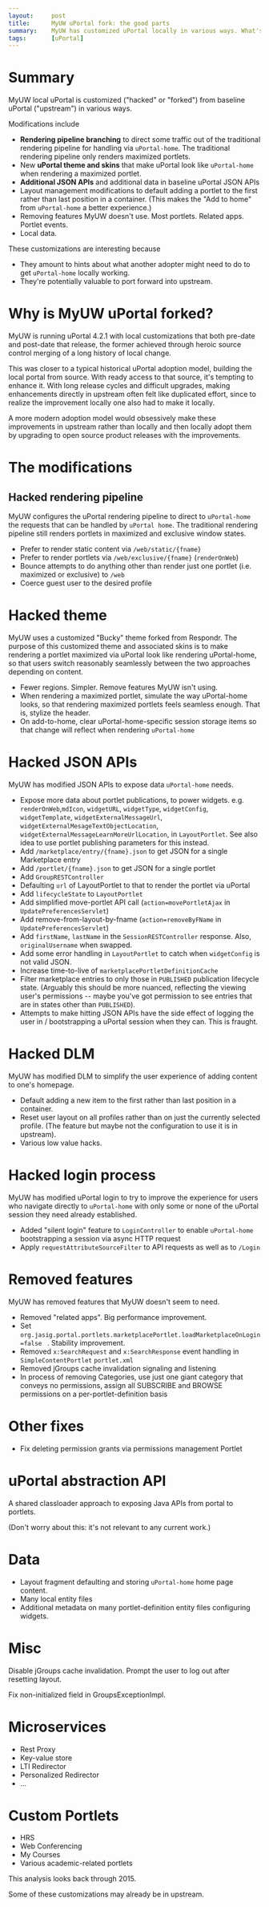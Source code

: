 ```yaml
---
layout:     post
title:      MyUW uPortal fork: the good parts
summary:    MyUW has customized uPortal locally in various ways. What's worth saying about this?
tags:       [uPortal]
---
```


# Summary

MyUW local uPortal is customized ("hacked" or "forked") from baseline uPortal 
("upstream") in various ways.

Modifications include

+ **Rendering pipeline branching** to direct some traffic out of the 
traditional rendering pipeline for handling via `uPortal-home`. The traditional 
rendering pipeline only renders maximized portlets.
+ New **uPortal theme and skins** that make uPortal look like `uPortal-home` 
when rendering a maximized portlet.
+ **Additional JSON APIs** and additional data in baseline uPortal JSON APIs
+ Layout management modifications to default adding a portlet to the first 
rather than last position in a container. (This makes the "Add to home" from 
`uPortal-home` a better experience.)
+ Removing features MyUW doesn't use. Most portlets. Related apps. Portlet 
events.
+ Local data.

These customizations are interesting because

+ They amount to hints about what another adopter might need to do to get 
`uPortal-home` locally working.
+ They're potentially valuable to port forward into upstream.


# Why is MyUW uPortal forked?

MyUW is running uPortal 4.2.1 with local customizations that both pre-date and post-date that release, the former achieved through heroic source control merging of a long history of local change.

This was closer to a typical historical uPortal adoption model, building the 
local portal from source. With ready access to that source, it's tempting to 
enhance it. With long release cycles and difficult upgrades, making 
enhancements directly in upstream often felt like duplicated effort, since to 
realize the improvement locally one also had to make it locally.

A more modern adoption model would obsessively make these improvements in 
upstream rather than locally and then locally adopt them by upgrading to open 
source product releases with the improvements.

# The modifications

## Hacked rendering pipeline

MyUW configures the uPortal rendering pipeline to direct to 
`uPortal-home` the requests that can be handled by `uPortal home`. The 
traditional rendering pipeline still renders portlets in maximized and 
exclusive window states.

+ Prefer to render static content via `/web/static/{fname}`
+ Prefer to render portlets via `/web/exclusive/{fname}` (`renderOnWeb`)
+ Bounce attempts to do anything other than render just one portlet (i.e. maximized or exclusive) to `/web`
+ Coerce guest user to the desired profile

# Hacked theme

MyUW uses a customized "Bucky" theme forked from Respondr. The purpose of this customized theme and associated skins is to make rendering a portlet maximized via uPortal look like rendering uPortal-home, so that users switch reasonably seamlessly between the two approaches depending on content.

+ Fewer regions. Simpler. Remove features MyUW isn't using.
+ When rendering a maximized portlet, simulate the way uPortal-home looks, so that rendering maximized portlets feels seamless enough. That is, stylize the header.
+ On add-to-home, clear uPortal-home-specific session storage items so that change will reflect when rendering `uPortal-home`


# Hacked JSON APIs

MyUW has modified JSON APIs to expose data `uPortal-home` needs.

+ Expose more data about portlet publications, to power widgets. e.g. `renderOnWeb`,`mdIcon`, `widgetURL`, `widgetType`, `widgetConfig`, `widgetTemplate`, `widgetExternalMessageUrl`, `widgetExternalMesageTextObjectLocation`, `widgetExternalMessageLearnMoreUrlLocation`, in `LayoutPortlet`. See also idea to use portlet publishing parameters for this instead.
+ Add `/marketplace/entry/{fname}.json` to get JSON for a single Marketplace entry
+ Add `/portlet/{fname}.json` to get JSON for a single portlet
+ Add `GroupRESTController`
+ Defaulting `url` of LayoutPortlet to that to render the portlet via uPortal
+ Add `lifecycleState` to `LayoutPortlet`
+ Add simplified move-portlet API call (`action=movePortletAjax` in `UpdatePreferencesServlet`)
+ Add remove-from-layout-by-fname (`action=removeByFName` in `UpdatePreferencesServlet`)
+ Add `firstName`, `lastName` in the `SessionRESTController` response. Also, `originalUsername`  when swapped.
+ Add some error handling in `LayoutPortlet` to catch when `widgetConfig` is not valid JSON.
+ Increase time-to-live of `marketplacePortletDefinitionCache`
+ Filter marketplace entries to only those in `PUBLISHED` publication lifecycle state. (Arguably this should be more nuanced, reflecting the viewing user's permissions -- maybe you've got permission to see entries that are in states other than `PUBLISHED`).
+ Attempts to make hitting JSON APIs have the side effect of logging the user in / bootstrapping a uPortal session when they can. This is fraught.

# Hacked DLM

MyUW has modified DLM to simplify the user experience of adding content to one's homepage.

+ Default adding a new item to the first rather than last position in a container.
+ Reset user layout on all profiles rather than on just the currently selected profile. (The feature but maybe not the configuration to use it is in upstream).
+ Various low value hacks.

# Hacked login process

MyUW has modified uPortal login to try to improve the experience for users who 
navigate directly to `uPortal-home` with only some or none of the uPortal 
session they need already established.

+ Added "silent login" feature to `LoginController` to enable `uPortal-home` 
bootstrapping a session via async HTTP request
+ Apply `requestAttributeSourceFilter` to API requests as well as to `/Login`

# Removed features

MyUW has removed features that MyUW doesn't seem to need.

+ Removed "related apps". Big performance improvement.
+ Set `org.jasig.portal.portlets.marketplacePortlet.loadMarketplaceOnLogin=false
` . Stability improvement.
+ Removed `x:SearchRequest` and `x:SearchResponse` event handling in 
`SimpleContentPortlet` `portlet.xml`
+ Removed jGroups cache invalidation signaling and listening
+ In process of removing Categories, use just one giant category that conveys 
no permissions, assign all SUBSCRIBE and BROWSE permissions on a 
per-portlet-definition basis

# Other fixes

+ Fix deleting permission grants via permissions management Portlet

# uPortal abstraction API

A shared classloader approach to exposing Java APIs from portal to portlets.

(Don't worry about this: it's not relevant to any current work.)

# Data

+ Layout fragment defaulting and storing `uPortal-home` home page content.
+ Many local entity files
+ Additional metadata on many portlet-definition entity files configuring 
widgets.





# Misc

Disable jGroups cache invalidation.
Prompt the user to log out after resetting layout.

Fix non-initialized field in GroupsExceptionImpl.

# Microservices

+ Rest Proxy
+ Key-value store
+ LTI Redirector
+ Personalized Redirector
+ ...

# Custom Portlets

+ HRS
+ Web Conferencing
+ My Courses
+ Various academic-related portlets

This analysis looks back through 2015.

Some of these customizations may already be in upstream.
